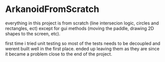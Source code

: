 ﻿# ArkanoidFromScratch

everything in this project is from scratch (line intersecion logic, circles and rectangles, ect) except for gui methods (moving the paddle, drawing 2D shapes to the screen, etc).

first time i tried unit testing so most of the tests needs to be decoupled and werent built well in the first place. ended up leaving them as they are since it became a problem close to the end of the project.
